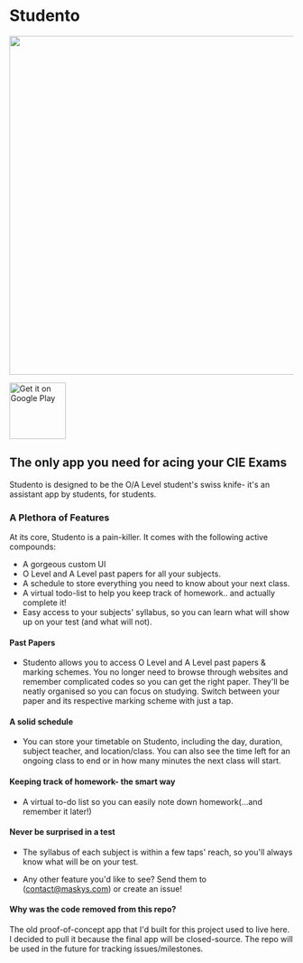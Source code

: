 # Studento   

<p align="center">
<img src="https://github.com/MaskyS/Studento/blob/master/progress_screenshots/flutter_32.png" height="600">
</p>
 <a href='https://play.google.com/store/apps/details?id=com.MaskyS.studento&pcampaignid=pcampaignidMKT-Other-global-all-co-prtnr-py-PartBadge-Mar2515-1'><img alt='Get it on Google Play' src='https://play.google.com/intl/en_us/badges/static/images/badges/en_badge_web_generic.png' height="100"/></a>

## The only app you need for acing your CIE Exams

Studento is designed to be the O/A Level student's swiss knife- it's an assistant app by students, for students.

### A Plethora of Features

At its core, Studento is a pain-killer. It comes with the following active compounds:

- A gorgeous custom UI
- O Level and A Level past papers for all your subjects.
- A schedule to store everything you need to know about your next class.
- A virtual todo-list to help you keep track of homework.. and actually complete it!
- Easy access to your subjects' syllabus, so you can learn what will show up on your test (and what will not).

#### Past Papers
- Studento allows you to access O Level and A Level past papers & marking schemes. You no longer need to browse through websites and remember complicated codes so you can get the right paper. They'll be neatly organised so you can focus on studying. Switch between your paper and its respective marking scheme with just a tap.

#### A solid schedule
- You can store your timetable on Studento, including the day, duration, subject teacher, and location/class. You can also see the time left for an ongoing class to end or in how many minutes the next class will start.

#### Keeping track of homework- the smart way
- A virtual to-do list so you can easily note down homework(...and remember it
   later!)

#### Never be surprised in a test
- The syllabus of each subject is within a few taps' reach, so you'll always know what will be on your test.

- Any other feature you'd like to see? Send them to (contact@maskys.com) or create an issue!


#### Why was the code removed from this repo?
The old proof-of-concept app that I'd built for this project used to live here. I decided to pull it because the final app will be closed-source. The repo will be used in the future for tracking issues/milestones.
